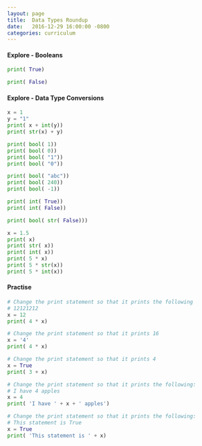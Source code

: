 ```yaml
---
layout: page
title:  Data Types Roundup
date:   2016-12-29 16:00:00 -0800
categories: curriculum
---
```


#### Explore - Booleans

```python
print( True)
```

```python
print( False)
```



#### Explore - Data Type Conversions

```python
x = 1
y = "1"
print( x + int(y))
print( str(x) + y)
```

```python
print( bool( 1))
print( bool( 0))
print( bool( "1"))
print( bool( "0"))
```

```python
print( bool( "abc"))
print( bool( 240))
print( bool( -1))
```

```python
print( int( True))
print( int( False))
```

```python
print( bool( str( False)))
```

```python
x = 1.5
print( x)
print( str( x))
print( int( x))
print( 5 * x)
print( 5 * str(x))
print( 5 * int(x))
```



#### Practise

```python
# Change the print statement so that it prints the following
# 12121212
x = 12
print( 4 * x)
```

```python
# Change the print statement so that it prints 16
x = '4'
print( 4 * x)
```

```python
# Change the print statement so that it prints 4
x = True
print( 3 + x)
```

```python
# Change the print statement so that it prints the following:
# I have 4 apples
x = 4
print( 'I have ' + x + ' apples')
```

```python
# Change the print statement so that it prints the following:
# This statement is True
x = True
print( 'This statement is ' + x)
```

